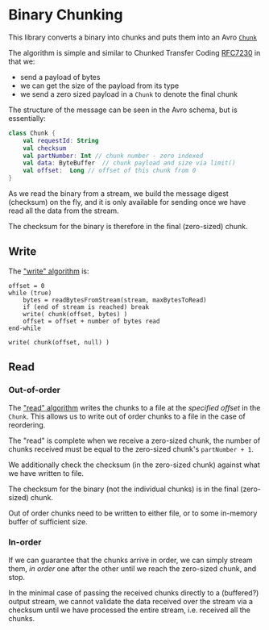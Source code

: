 # Binary Chunking

This library converts a binary into chunks and puts them into an Avro
[`Chunk`](https://github.com/corda/corda-api/blob/release/os/5.0/data/avro-schema/src/main/resources/avro/net/corda/data/chunking/Chunk.avsc)

The algorithm is simple and similar to Chunked Transfer Coding
[RFC7230](https://datatracker.ietf.org/doc/html/rfc7230#page-36) in that we:

* send a payload of bytes
* we can get the size of the payload from its type
* we send a zero sized payload in a `Chunk` to denote the final chunk

The structure of the message can be seen in the Avro schema, but is essentially:

```kotlin
class Chunk {
    val requestId: String
    val checksum
    val partNumber: Int // chunk number - zero indexed
    val data: ByteBuffer  // chunk payload and size via limit()
    val offset:  Long // offset of this chunk from 0            
}
```

As we read the binary from a stream, we build the message digest (checksum) on the
fly, and it is only available for sending once we have read all the data from the stream.

The checksum for the binary is therefore in the final (zero-sized) chunk. 

## Write

The ["write" algorithm](https://github.com/corda/corda-runtime-os/blob/89b29448165e91576682d65e9ee4b205fedc071e/libs/chunking/src/main/kotlin/net/corda/chunking/impl/ChunkWriterImpl.kt#L47) is:

```
offset = 0
while (true)
    bytes = readBytesFromStream(stream, maxBytesToRead)
    if (end of stream is reached) break
    write( chunk(offset, bytes) )
    offset = offset + number of bytes read
end-while 

write( chunk(offset, null) )
```

## Read

### Out-of-order

The ["read" algorithm](https://github.com/corda/corda-runtime-os/blob/89b29448165e91576682d65e9ee4b205fedc071e/libs/chunking/src/main/kotlin/net/corda/chunking/impl/ChunkReaderImpl.kt#L35)
writes the chunks to a file at the _specified offset_ in the `Chunk`.  This allows us to write out of order chunks 
to a file in the case of reordering.

The "read" is complete when we receive a zero-sized chunk, the number of chunks received must be equal to 
the zero-sized chunk's `partNumber + 1`. 

We additionally check the checksum (in the zero-sized chunk) against what we have written to file.

The checksum for the binary (not the individual chunks) is in the final (zero-sized) chunk.

Out of order chunks need to be written to either file, or to some in-memory buffer of sufficient size.

### In-order

If we can guarantee that the chunks arrive in order, we can simply stream them, _in order_ one after the other until 
we reach the zero-sized chunk, and stop.

In the minimal case of passing the received chunks directly to a (buffered?) output stream, we cannot validate
the data received over the stream via a checksum until we have processed the entire stream, i.e. received
all the chunks.
